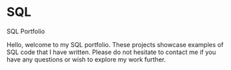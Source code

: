 # SQL

SQL Portfolio


Hello, welcome to my SQL portfolio. These projects showcase examples of SQL code that I have written. Please do not hesitate to contact me if you have any questions or wish to explore my work further.
